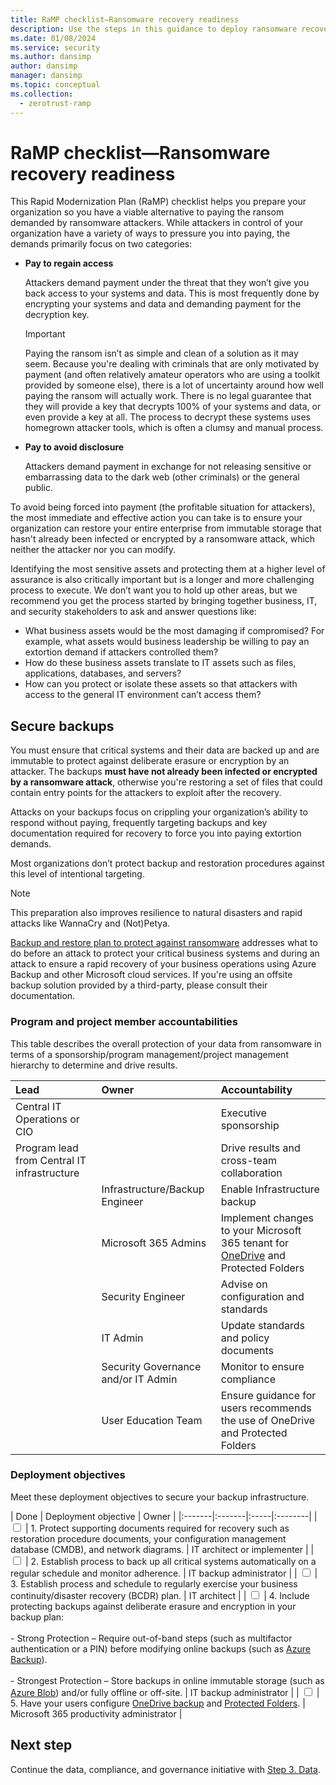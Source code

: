 ```yaml
---
title: RaMP checklist—Ransomware recovery readiness
description: Use the steps in this guidance to deploy ransomware recovery readiness that adheres to Zero Trust principles.
ms.date: 01/08/2024
ms.service: security
ms.author: dansimp
author: dansimp
manager: dansimp
ms.topic: conceptual
ms.collection:
  - zerotrust-ramp
---
```


# RaMP checklist—Ransomware recovery readiness

<!---

Writers notes:

For updates to product names, please also update the appropriate figures.

To update figures that are not screen shots, your options are:

- Locate the source Visio file in internal storage.
- Use the published Visio file in the Microsoft Download Center (see the "Technical publications" section of this article).
- For figures that are published in Scalable Vector Graphics (SVG) format, save the SVG file from the article web page, insert into Visio, modify, and then save it as a new version of the SVG file.

For new articles in this content set, please:

- Add a link in the zero-trust-ramp-overview.md to the new article.
- Add a link to the Zero Trust Guidance Center page (index.yml).

--->

This Rapid Modernization Plan (RaMP) checklist helps you prepare your organization so you have a viable alternative to paying the ransom demanded by ransomware attackers. While attackers in control of your organization have a variety of ways to pressure you into paying, the demands primarily focus on two categories:

- **Pay to regain access**

  Attackers demand payment under the threat that they won’t give you back access to your systems and data. This is most frequently done by encrypting your systems and data and demanding payment for the decryption key. 

  >[!Important]
  >Paying the ransom isn’t as simple and clean of a solution as it may seem. Because you're dealing with criminals that are only motivated by payment (and often relatively amateur operators who are using a toolkit provided by someone else), there is a lot of uncertainty around how well paying the ransom will actually work. There is no legal guarantee that they will provide a key that decrypts 100% of your systems and data, or even provide a key at all. The process to decrypt these systems uses homegrown attacker tools, which is often a clumsy and manual process.
  >

- **Pay to avoid disclosure**

   Attackers demand payment in exchange for not releasing sensitive or embarrassing data to the dark web (other criminals) or the general public. 

To avoid being forced into payment (the profitable situation for attackers), the most immediate and effective action you can take is to ensure your organization can restore your entire enterprise from immutable storage that hasn't already been infected or encrypted by a ransomware attack, which neither the attacker nor you can modify. 

Identifying the most sensitive assets and protecting them at a higher level of assurance is also critically important but is a longer and more challenging process to execute. We don’t want you to hold up other areas, but we recommend you get the process started by bringing together business, IT, and security stakeholders to ask and answer questions like: 

- What business assets would be the most damaging if compromised? For example, what assets would business leadership be willing to pay an extortion demand if attackers controlled them? 
- How do these business assets translate to IT assets such as files, applications, databases, and servers?
- How can you protect or isolate these assets so that attackers with access to the general IT environment can’t access them? 

## Secure backups

You must ensure that critical systems and their data are backed up and are immutable to protect against deliberate erasure or encryption by an attacker. The backups **must have not already been infected or encrypted by a ransomware attack**, otherwise you're restoring a set of files that could contain entry points for the attackers to exploit after the recovery.

Attacks on your backups focus on crippling your organization’s ability to respond without paying, frequently targeting backups and key documentation required for recovery to force you into paying extortion demands. 

Most organizations don’t protect backup and restoration procedures against this level of intentional targeting. 

>[!Note]
>This preparation also improves resilience to natural disasters and rapid attacks like WannaCry and (Not)Petya.
>

[Backup and restore plan to protect against ransomware](/security/compass/backup-plan-to-protect-against-ransomware) addresses what to do before an attack to protect your critical business systems and during an attack to ensure a rapid recovery of your business operations using Azure Backup and other Microsoft cloud services. If you're using an offsite backup solution provided by a third-party, please consult their documentation.

### Program and project member accountabilities

This table describes the overall protection of your data from ransomware in terms of a sponsorship/program management/project management hierarchy to determine and drive results.

| Lead | Owner | Accountability |
|:-------|:-------|:-----|
| Central IT Operations or CIO | | Executive sponsorship |
| Program lead from Central IT infrastructure | | Drive results and cross-team collaboration |
|  | Infrastructure/Backup Engineer | Enable Infrastructure backup |
|  | Microsoft 365 Admins | Implement changes to your Microsoft 365 tenant for [OneDrive](/compliance/assurance/assurance-malware-and-ransomware-protection#sharepoint-online-and-onedrive-for-business-protection-against-ransomware) and Protected Folders |
|  | Security Engineer | Advise on configuration and standards |
|  | IT Admin | Update standards and policy documents |
|  | Security Governance and/or IT Admin | Monitor to ensure compliance |
|  | User Education Team | Ensure guidance for users recommends the use of OneDrive and Protected Folders |

### Deployment objectives

Meet these deployment objectives to secure your backup infrastructure.

| Done | Deployment objective | Owner |
|:-------|:-------|:-----|:--------|
| <input type="checkbox" /> | 1. Protect supporting documents required for recovery such as restoration procedure documents, your configuration management database (CMDB), and network diagrams. | IT architect or implementer |
| <input type="checkbox" /> | 2. Establish process to back up all critical systems automatically on a regular schedule and monitor adherence. | IT backup administrator |
| <input type="checkbox" /> | 3. Establish process and schedule to regularly exercise your business continuity/disaster recovery (BCDR) plan. | IT architect |
| <input type="checkbox" /> | 4. Include protecting backups against deliberate erasure and encryption in your backup plan: <br><br> - Strong Protection – Require out-of-band steps (such as multifactor authentication or a PIN) before modifying online backups (such as [Azure Backup](/azure/backup/backup-azure-security-feature#prevent-attacks)). <br><br> - Strongest Protection – Store backups in online immutable storage (such as [Azure Blob](/azure/storage/blobs/immutable-storage-overview)) and/or fully offline or off-site.  | IT backup administrator |
| <input type="checkbox" /> | 5. Have your users configure [OneDrive backup](https://support.microsoft.com/office/back-up-your-documents-pictures-and-desktop-folders-with-onedrive-d61a7930-a6fb-4b95-b28a-6552e77c3057) and [Protected Folders](/microsoft-365/security/defender-endpoint/controlled-folders).  | Microsoft 365 productivity administrator |

## Next step

Continue the data, compliance, and governance initiative with [Step 3. Data](data-compliance-gov-data.md).
